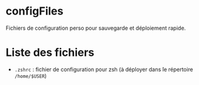 # configFiles
Fichiers de configuration perso pour sauvegarde et déploiement rapide.

# Liste des fichiers
* `.zshrc` : fichier de configuration pour zsh (à déployer dans ̀le répertoire `/home/$USER`)

